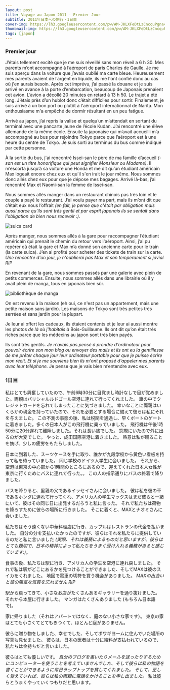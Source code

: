 ```yaml
---
layout: post
title: Voyage au Japon 2011 - Premier Jour
subtitle: 2011年日本への旅行・1日目
cover-img: https://lh3.googleusercontent.com/pw/AM-JKLXFeDtLzCncquPgna4hUR80ltL1kxct1ok0zMHZYUaW5phXSNMqQ0Jqz5JLl9jygzS32m54acnbrVjK4hq-p-o-ZE2z80l_E55qdfPOZxQQ5LihIgiS1kKcM0n9vyxLCPbsrHhqj7omQCuvHiHv-IK_=w2416-h1358-no?authuser=0
thumbnail-img: https://lh3.googleusercontent.com/pw/AM-JKLXFeDtLzCncquPgna4hUR80ltL1kxct1ok0zMHZYUaW5phXSNMqQ0Jqz5JLl9jygzS32m54acnbrVjK4hq-p-o-ZE2z80l_E55qdfPOZxQQ5LihIgiS1kKcM0n9vyxLCPbsrHhqj7omQCuvHiHv-IK_=w2416-h1358-no?authuser=0
tags: [japon]
---
```


### Premier jour

J’étais tellement excité que je me suis réveillé sans mon réveil a 6 h 30. Mes parents m’ont accompagné à l’aéroport de paris Charles de Gaulle. Je me suis aperçu dans la voiture que j’avais oublié ma carte bleue. Heureusement mes parents avaient de l’argent en liquide, ils me l'ont confié donc au cas où j'en aurais besoin. Après cet imprévu, j’ai passé la douane et je suis arrivé en avance à la porte d’embarcation, beaucoup de Japonais prenaient cet avion. L’avion a décollé 20 minutes en retard à 13 h 50. Le trajet a été long. J’étais près d’un hublot donc c’était difficiles pour sortir. Finalement, je suis arrivé à un bon port ou plutôt à l'aéroport internationnal de Narita. Mon enthousiasme m'a empêché de dormir résultant en un peu fatigue.

Arrivé au japon, j’ai repris la valise et quelqu’un m’attendait en sortant du terminal avec une pancarte jaune de l’école Kudan. J’ai rencontré une élève allemande de la même école. Ensuite la japonaise qui m’avait accueilli m’a accompagné au bus pour rejoindre Tokyo parce que l’aéroport est à une heure du centre de Tokyo. Je suis sorti au terminus du bus comme indiqué par cette personne. 

À la sortie du bus, j'ai rencontré Issei-san le père de ma famille d’accueil _(-san est un titre honorifique qui peut signifier Monsieur ou Madame)_. Il m’escorta jusqu’à sa voiture une Honda et me dit qu’un étudiant américain Max logeait encore chez eux et qu'il s'en irait le jour même. Nous sommes donc allés chez eux pour que je dépose mes bagages. Arrivé là-bas, j’ai rencontré Max et Naomi-san la femme de Issei-san.

Nous sommes allés manger dans un restaurant chinois pas très loin et le couple a payé le restaurant. J’ai voulu payer ma part, mais ils m’ont dit que c’était eux nous l’offrait _(en fait, je pense que c'était par obligation mais aussi parce qu'ils sont très gentil et par esprit japonais ils se sentait dans l'obligation de bien nous recevoir :)_. 

![suica card](https://www.kokoro-vj.org/wp-content/uploads/2020/01/%E7%94%BB%E5%83%8F7.png)

Après manger, nous sommes allés à la gare pour raccompagner l’étudiant américain qui prenait le chemin du retour vers l'aéroport. Ainsi, j’ai pu repérer où était la gare et Max m’a donné son ancienne carte pour le train (la carte suica). J’en ai profité pour acheter des tickets de train sur la carte. _Une rencontre d'un jour, je n'oublierai pas Max et son tempérament si jovial RIP_

En revenant de la gare, nous sommes passés par une galerie avec plein de petits commerces. Ensuite, nous sommes allés dans une librairie où il y avait plein de manga, tous en japonais bien sûr. 

![bibliothèque de manga](https://lh3.googleusercontent.com/pw/AM-JKLUPJTp9j690l9pxdGHPojQvFsDTaD7lXsgOPweIQUjJDMV1hC04PctUd0-yrONmt2llZDhsT2fcUG5K4isS_92vhyuVIuJaC6EgqJ_mM4Id78RwNB4umQKCPNwB6yJ1biJfK3VcMWi7cbEbEydZK6C7=w2416-h1358-no?authuser=0)

On est revenu à la maison (eh oui, ce n'est pas un appartement, mais une petite maison sans jardin). Les maisons de Tokyo sont très petites très serrées et sans jardin pour la plupart. 

Je leur ai offert les cadeaux, ils étaient contents et je leur ai aussi montre les photos _de là où j'habitais à_ Bois-Guillaume. Ils ont dit qu’on était très riches parce que les médecins au japon sont très bien payés.

Ils sont très gentils. _Je n'avais pas pensé à prendre d'ordinateur pour pouvoir écrire son mon blog ou envoyer des mails et ils ont eu la gentillesse de me prêter chaque jour leur ordinateur portable pour que je puisse écrire mon récit. Et si je me souviens bien ils m'ont proposé d'appeler mes parents avec leur téléphone._ Je pense que je vais bien m’entendre avec eux. 

### 1日目

私はとても興奮していたので、午前6時30分に目覚まし時計なしで目が覚めました。両親はパリシャルルドゴール空港に連れて行ってくれました。 車の中でクレジットカードを忘れてしまったことに気づきました。 幸いなことに両親はいくらかの現金を持っていたので、それを必要とする場合に備えて彼らは私にそれを与えました。 この不測の事態の後、私は税関を通過し、早くボートのゲートに着きました。多くの日本人がこの飛行機に乗っていました。 飛行機は午後1時50分に20分遅れて離陸しました。それは長い旅でした。 窓際にいたので外に出るのが大変でした。 やっと、成田国際空港に着きました。 熱意は私が眠ることを妨げ、少しの疲労をもたらしました。

日本に到着した、スーツケースを手に取り、誰かが九段学校から黄色い看板を持って私を待っていました。 同じ学校のドイツ人学生に会いました。 それから、空港は東京の中心部から1時間のところにあるので、迎えてくれた日本人女性が東京に行くためにバスに連れて行った。。 この人の指示通りにバスの終着で降りました。

バスを降りると、里親の父であるイッセイさんに会いました。 彼は私を彼の車であるホンダに連れて行ってくれ、アメリカ人の学生マックスはまだ彼らと一緒にいて、彼はその同じ日に出発するだろうと私に言った。 それで私たちは荷物を降ろすために彼らの場所に行きました。 そこに着くと、MAXとナオミさんに会いました。

私たちはそう遠くない中華料理店に行き、カップルはレストランの代金を払いました。 自分の分を支払いたかったのですが、彼らはそれを私たちに提供しているのだと私に言いました _(実際、それは義務によるものだと思いますが、彼らはとても親切で、日本の精神によって私たちをうまく受け入れる義務があると感じています:)_。

食事の後、私たちは駅に行き、アメリカ人の学生を空港に連れ戻しました。 それで私は駅がどこにあるかを見つけることができました、そしてMAXは彼のスイカをくれました。 地図で電車の切符を買う機会がありました。 _MAXの出会いと彼の陽気な気質を忘れません RIP_

駅から戻ってきて、小さなお店がたくさんあるギャラリーを通り抜けました。 それから本屋に行きました。 マンガはたくさんありました (もちろん日本語で)。

家に帰りました（それはアパートではなく、庭のない小さな家です）。 東京の家はとても小さくてとてもきつくて、ほとんど庭がありません。

彼らに贈り物をしました、幸せでした、そしてボワギヨームに住んでいた場所の写真も見せました。 彼らは、日本の医者は十分に給料が支払われているので、私たちは金持ちだと言いました。

彼らはとても優しいです。 _自分のブログを書いたりメールを送ったりするためにコンピューターを使うことを考えていませんでした、そして彼らは私の物語を書くことができるように毎日ラップトップを貸してくれました。 そして、正しく覚えていれば、彼らは私の両親に電話をかけることを申し出ました。_ 私は彼らとうまくやっていくつもりだと思います。